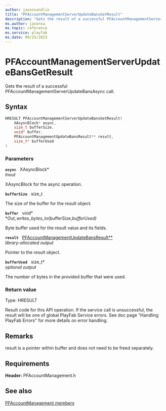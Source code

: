 ```yaml
---
author: jasonsandlin
title: "PFAccountManagementServerUpdateBansGetResult"
description: "Gets the result of a successful PFAccountManagementServerUpdateBansAsync call."
ms.author: jasonsa
ms.topic: reference
ms.service: playfab
ms.date: 09/25/2023
---
```


# PFAccountManagementServerUpdateBansGetResult  

Gets the result of a successful PFAccountManagementServerUpdateBansAsync call.  

## Syntax  
  
```cpp
HRESULT PFAccountManagementServerUpdateBansGetResult(  
    XAsyncBlock* async,  
    size_t bufferSize,  
    void* buffer,  
    PFAccountManagementUpdateBansResult** result,  
    size_t* bufferUsed  
)  
```  
  
### Parameters  
  
**`async`** &nbsp; XAsyncBlock*  
*_Inout_*  
  
XAsyncBlock for the async operation.  
  
**`bufferSize`** &nbsp; size_t  
  
The size of the buffer for the result object.  
  
**`buffer`** &nbsp; void*  
*_Out_writes_bytes_to_(bufferSize,*bufferUsed)*  
  
Byte buffer used for the result value and its fields.  
  
**`result`** &nbsp; [PFAccountManagementUpdateBansResult**](../../pfaccountmanagementtypes/structs/pfaccountmanagementupdatebansresult.md)  
*library-allocated output*  
  
Pointer to the result object.  
  
**`bufferUsed`** &nbsp; size_t*  
*optional output*  
  
The number of bytes in the provided buffer that were used.  
  
  
### Return value
Type: HRESULT
  
Result code for this API operation. If the service call is unsuccessful, the result will be one of global PlayFab Service errors. See doc page "Handling PlayFab Errors" for more details on error handling.
  
## Remarks  
  
result is a pointer within buffer and does not need to be freed separately.
  
## Requirements  
  
**Header:** PFAccountManagement.h
  
## See also  
[PFAccountManagement members](../pfaccountmanagement_members.md)  

  
  
